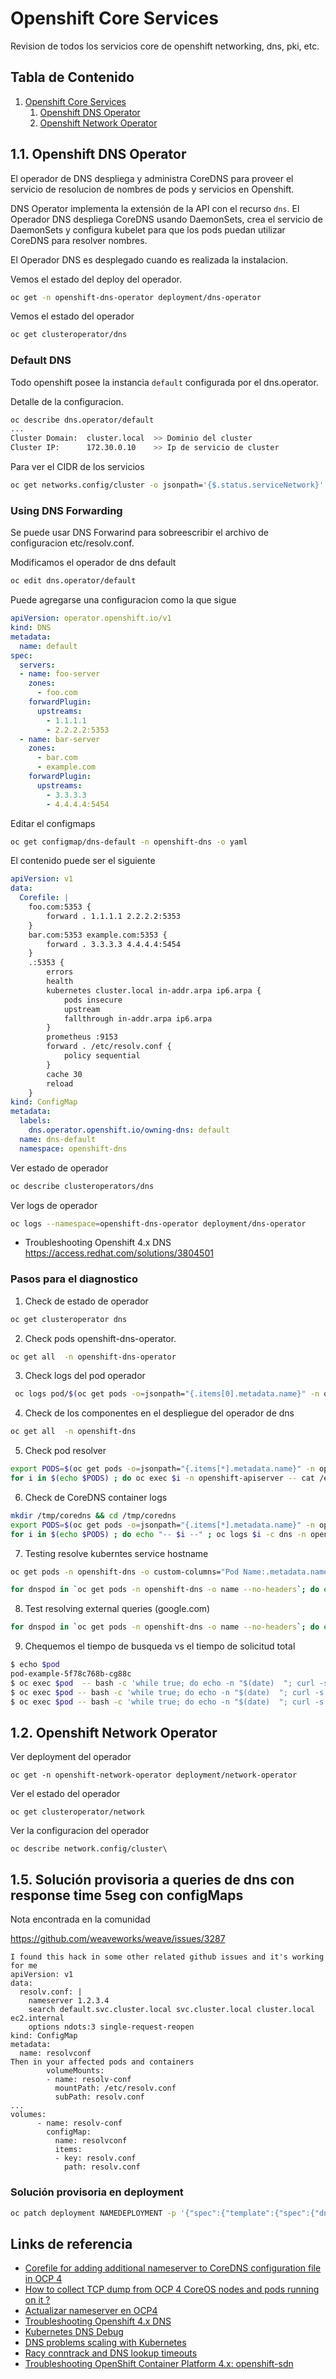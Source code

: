 # Openshift Core Services

Revision de todos los servicios core de openshift networking, dns, pki, etc.

## Tabla de Contenido

1. [Openshift Core Services](#0)
    1. [Openshift DNS Operator](#1)
    2. [Openshift Network Operator](#2)

## 1.1. Openshift DNS Operator

El operador de DNS despliega y administra CoreDNS para proveer el servicio de resolucion de nombres de pods y servicios en Openshift.

DNS Operator implementa la extensión de la API con el recurso `dns`. El Operador DNS despliega CoreDNS usando DaemonSets, crea el servicio de DaemonSets y configura kubelet para que los pods puedan utilizar CoreDNS para resolver nombres.

El Operador DNS es desplegado cuando es realizada la instalacion.

Vemos el estado del deploy del operador.

```bash
oc get -n openshift-dns-operator deployment/dns-operator
```

Vemos el estado del operador

```bash
oc get clusteroperator/dns
```

### Default DNS

Todo openshift posee la instancia `default` configurada por el dns.operator.

Detalle de la configuracion.

```bash
oc describe dns.operator/default
...
Cluster Domain:  cluster.local  >> Dominio del cluster
Cluster IP:      172.30.0.10    >> Ip de servicio de cluster
```

Para ver el CIDR de los servicios

```bash
oc get networks.config/cluster -o jsonpath='{$.status.serviceNetwork}'
```

### Using DNS Forwarding

Se puede usar DNS Forwarind para sobreescribir el archivo de configuracion etc/resolv.conf.

Modificamos el operador de dns default

```bash
oc edit dns.operator/default
```

Puede agregarse una configuracion como la que sigue

```yaml
apiVersion: operator.openshift.io/v1
kind: DNS
metadata:
  name: default
spec:
  servers:
  - name: foo-server 
    zones: 
      - foo.com
    forwardPlugin:
      upstreams: 
        - 1.1.1.1
        - 2.2.2.2:5353
  - name: bar-server
    zones:
      - bar.com
      - example.com
    forwardPlugin:
      upstreams:
        - 3.3.3.3
        - 4.4.4.4:5454
```

Editar el configmaps

```bash
oc get configmap/dns-default -n openshift-dns -o yaml
```

El contenido puede ser el siguiente
```yaml
apiVersion: v1
data:
  Corefile: |
    foo.com:5353 {
        forward . 1.1.1.1 2.2.2.2:5353
    }
    bar.com:5353 example.com:5353 {
        forward . 3.3.3.3 4.4.4.4:5454 
    }
    .:5353 {
        errors
        health
        kubernetes cluster.local in-addr.arpa ip6.arpa {
            pods insecure
            upstream
            fallthrough in-addr.arpa ip6.arpa
        }
        prometheus :9153
        forward . /etc/resolv.conf {
            policy sequential
        }
        cache 30
        reload
    }
kind: ConfigMap
metadata:
  labels:
    dns.operator.openshift.io/owning-dns: default
  name: dns-default
  namespace: openshift-dns
```

Ver estado de operador

```bash
oc describe clusteroperators/dns
```

Ver logs de operador

```bash
oc logs --namespace=openshift-dns-operator deployment/dns-operator
```

* Troubleshooting Openshift 4.x DNS
https://access.redhat.com/solutions/3804501

### Pasos para el diagnostico

1. Check de estado de operador

```bash
oc get clusteroperator dns
```

2. Check pods openshift-dns-operator.

```bash
oc get all  -n openshift-dns-operator
```

3. Check logs del pod operador

```bash
 oc logs pod/$(oc get pods -o=jsonpath="{.items[0].metadata.name}" -n openshift-dns-operator) -n openshift-dns-operator --all-containers=true
```

4. Check de los componentes en el despliegue del operador de dns

```bash
oc get all  -n openshift-dns
```

5. Check pod resolver

```bash
export PODS=$(oc get pods -o=jsonpath="{.items[*].metadata.name}" -n openshift-apiserver)
for i in $(echo $PODS) ; do oc exec $i -n openshift-apiserver -- cat /etc/resolv.conf ; done
```

6. Check de CoreDNS container logs

```bash
mkdir /tmp/coredns && cd /tmp/coredns
export PODS=$(oc get pods -o=jsonpath="{.items[*].metadata.name}" -n openshift-dns)
for i in $(echo $PODS) ; do echo "-- $i --" ; oc logs $i -c dns -n openshift-dns > $i.log ; done
```

7. Testing resolve kuberntes service hostname

```bash
oc get pods -n openshift-dns -o custom-columns="Pod Name:.metadata.name,Pod IP:.status.podIP,Node IP:.status.hostIP,Status:.status.phase"
```

```bash
for dnspod in `oc get pods -n openshift-dns -o name --no-headers`; do echo "Testing $dnspod"; for dnsip in `oc get pods -n openshift-dns -o go-template='{{ range .items }} {{index .status.podIP }} {{end}}'`; do echo -e "\tMaking query to $dnsip"; oc exec -n openshift-dns $dnspod -- dig @$dnsip kubernetes.default.svc.cluster.local -p 5353 +short 2>/dev/null | sed 's/^/\t/'; done; done
```

8. Test resolving external queries (google.com)

```bash
for dnspod in `oc get pods -n openshift-dns -o name --no-headers`; do echo "Testing $dnspod"; for dnsip in `oc get pods -n openshift-dns -o go-template='{{ range .items }} {{index .status.podIP }} {{end}}'`; do echo -e "\t Making query to $dnsip"; oc exec -n openshift-dns $dnspod -- dig @$dnsip redhat.com -p 5353 +short 2>/dev/null; done; done
```

9. Chequemos el tiempo de busqueda vs el tiempo de solicitud total

```bash
$ echo $pod
pod-example-5f78c768b-cg88c
$ oc exec $pod  -- bash -c 'while true; do echo -n "$(date)  "; curl -s -o /dev/null -w "%{time_namelookup} %{time_total} %{http_code}\n" https://www.redhat.com -k; sleep 10; done'
$ oc exec $pod -- bash -c 'while true; do echo -n "$(date)  "; curl -s -o /dev/null -w "%{time_namelookup} %{time_total} %{http_code}\n" -4 https://www.redhat.com -k; sleep 10; done'
$ oc exec $pod -- bash -c 'while true; do echo -n "$(date)  "; curl -s -o /dev/null -w "%{time_namelookup} %{time_total} %{http_code}\n" -6 https://www.redhat.com -k; sleep 10; done'
```


## 1.2. Openshift Network Operator

Ver deployment del operador
```
oc get -n openshift-network-operator deployment/network-operator
```

Ver el estado del operador
```
oc get clusteroperator/network
```

Ver la configuracion del operador
```
oc describe network.config/cluster\
```

## 1.5. Solución provisoria a queries de dns con response time 5seg con configMaps

Nota encontrada en la comunidad

https://github.com/weaveworks/weave/issues/3287

```
I found this hack in some other related github issues and it's working for me
apiVersion: v1
data:
  resolv.conf: |
    nameserver 1.2.3.4
    search default.svc.cluster.local svc.cluster.local cluster.local ec2.internal
    options ndots:3 single-request-reopen
kind: ConfigMap
metadata:
  name: resolvconf
Then in your affected pods and containers
        volumeMounts:
        - name: resolv-conf
          mountPath: /etc/resolv.conf
          subPath: resolv.conf
...
volumes:
      - name: resolv-conf
        configMap:
          name: resolvconf
          items:
          - key: resolv.conf
            path: resolv.conf
```

### Solución provisoria en deployment

```bash
oc patch deployment NAMEDEPLOYMENT -p '{"spec":{"template":{"spec":{"dnsConfig":{"options":[{"name": "single-request"}]}}}}}'
```

## Links de referencia

* [Corefile for adding additional nameserver to CoreDNS configuration file in OCP 4](https://access.redhat.com/solutions/4765861) 
* [How to collect TCP dump from OCP 4 CoreOS nodes and pods running on it ?](https://access.redhat.com/solutions/4537671)
* [Actualizar nameserver en OCP4](https://access.redhat.com/solutions/4518671)
* [Troubleshooting Openshift 4.x DNS](https://access.redhat.com/solutions/3804501)
* [Kubernetes DNS Debug](https://kubernetes.io/docs/tasks/administer-cluster/dns-debugging-resolution/#:~:text=Check%20for%20Errors%20in%20the,logs%20for%20the%20DNS%20containers.&text=See%20if%20there%20are%20any,a%20Warning%2C%20Error%20or%20Failure.)
* [DNS problems scaling with Kubernetes](https://blog.codacy.com/dns-hell-in-kubernetes/)
* [Racy conntrack and DNS lookup timeouts](https://www.weave.works/blog/racy-conntrack-and-dns-lookup-timeouts)
* [Troubleshooting OpenShift Container Platform 4.x: openshift-sdn](https://access.redhat.com/solutions/3787161)
